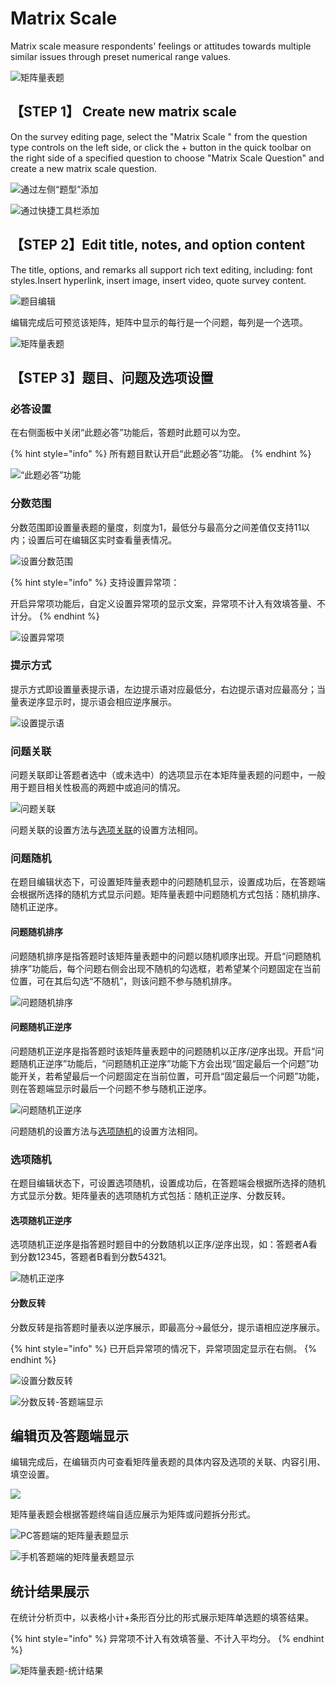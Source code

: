 # Matrix Scale

Matrix scale measure respondents' feelings or attitudes towards multiple similar issues through preset numerical range values.

![矩阵量表题](<../../.gitbook/assets/image (798).png>)

## 【STEP 1】 Create new matrix scale

On the survey editing page, select the "Matrix Scale " from the question type controls on the left side, or click the + button in the quick toolbar on the right side of a specified question to choose "Matrix Scale Question" and create a new matrix scale question.

![通过左侧“题型”添加](../../.gitbook/assets/Snipaste_2023-10-16_10-46-03.png)

![通过快捷工具栏添加](../../.gitbook/assets/Snipaste_2023-10-16_10-46-52.png)

## 【STEP 2】Edit title, notes, and option content

The title, options, and remarks all support rich text editing, including: font styles.Insert hyperlink, insert image, insert video, quote survey content.

![题目编辑](../../.gitbook/assets/Snipaste_2023-10-16_10-47-42.png)

编辑完成后可预览该矩阵，矩阵中显示的每行是一个问题，每列是一个选项。​

![矩阵量表题](<../../.gitbook/assets/Snipaste_2023-10-16_10-48-37 (2).png>)

## 【STEP 3】题目、问题及选项设置 <a href="#step-3-ti-mu-wen-ti-ji-xuan-xiang-she-zhi" id="step-3-ti-mu-wen-ti-ji-xuan-xiang-she-zhi"></a>

### 必答设置 <a href="#bi-da-she-zhi" id="bi-da-she-zhi"></a>

在右侧面板中关闭“此题必答”功能后，答题时此题可以为空。

{% hint style="info" %}
所有题目默认开启“此题必答”功能。
{% endhint %}

![“此题必答”功能](../../.gitbook/assets/Snipaste_2023-10-16_10-59-22.png)

### 分数范围

分数范围即设置量表题的量度，刻度为1，最低分与最高分之间差值仅支持11以内；设置后可在编辑区实时查看量表情况。

![设置分数范围](../../.gitbook/assets/Snipaste_2023-10-16_11-00-06.png)

{% hint style="info" %}
支持设置异常项：

开启异常项功能后，自定义设置异常项的显示文案，异常项不计入有效填答量、不计分。
{% endhint %}

![设置异常项](../../.gitbook/assets/Snipaste_2023-10-16_11-00-39.png)

### 提示方式

提示方式即设置量表提示语，左边提示语对应最低分，右边提示语对应最高分；当量表逆序显示时，提示语会相应逆序展示。

![设置提示语](../../.gitbook/assets/Snipaste_2023-10-16_11-01-30.png)

### 问题关联

问题关联即让答题者选中（或未选中）的选项显示在本矩阵量表题的问题中，一般用于题目相关性极高的两题中或追问的情况。

![问题关联](../../.gitbook/assets/Snipaste_2023-10-16_11-02-35.png)

问题关联的设置方法与[选项关联](../../cao-zuo-zhi-yin/wen-juan-bian-ji/xuan-xiang-she-zhi/xuan-xiang-guan-lian.md)的设置方法相同。

### 问题随机

在题目编辑状态下，可设置矩阵量表题中的问题随机显示，设置成功后，在答题端会根据所选择的随机方式显示问题。矩阵量表题中问题随机方式包括：随机排序、随机正逆序。

#### 问题随机排序

问题随机排序是指答题时该矩阵量表题中的问题以随机顺序出现。开启“问题随机排序”功能后，每个问题右侧会出现不随机的勾选框，若希望某个问题固定在当前位置，可在其后勾选“不随机”，则该问题不参与随机排序。

![问题随机排序](../../.gitbook/assets/Snipaste_2023-10-16_11-03-27.png)

#### 问题随机正逆序

问题随机正逆序是指答题时该矩阵量表题中的问题随机以正序/逆序出现。开启“问题随机正逆序”功能后，“问题随机正逆序”功能下方会出现“固定最后一个问题”功能开关，若希望最后一个问题固定在当前位置，可开启“固定最后一个问题”功能，则在答题端显示时最后一个问题不参与随机正逆序。

![问题随机正逆序](../../.gitbook/assets/Snipaste_2023-10-16_11-03-55.png)

问题随机的设置方法与[选项随机](../../cao-zuo-zhi-yin/wen-juan-bian-ji/xuan-xiang-she-zhi/xuan-xiang-sui-ji.md)的设置方法相同。

### 选项随机

在题目编辑状态下，可设置选项随机，设置成功后，在答题端会根据所选择的随机方式显示分数。矩阵量表的选项随机方式包括：随机正逆序、分数反转。

#### 选项随机正逆序

选项随机正逆序是指答题时题目中的分数随机以正序/逆序出现，如：答题者A看到分数12345，答题者B看到分数54321。

![随机正逆序](../../.gitbook/assets/Snipaste_2023-10-16_11-05-08.png)

#### 分数反转

分数反转是指答题时量表以逆序展示，即最高分->最低分，提示语相应逆序展示。

{% hint style="info" %}
已开启异常项的情况下，异常项固定显示在右侧。
{% endhint %}

![设置分数反转](../../.gitbook/assets/Snipaste_2023-10-16_11-05-59.png)

![分数反转-答题端显示](<../../.gitbook/assets/image (213).png>)

## 编辑页及答题端显示

编辑完成后，在编辑页内可查看矩阵量表题的具体内容及选项的关联、内容引用、填空设置。

![](../../.gitbook/assets/Snipaste_2023-10-16_11-06-40.png)

矩阵量表题会根据答题终端自适应展示为矩阵或问题拆分形式。

![PC答题端的矩阵量表题显示](<../../.gitbook/assets/image (162).png>)

![手机答题端的矩阵量表题显示](<../../.gitbook/assets/image (469).png>)

## 统计结果展示

在统计分析页中，以表格小计+条形百分比的形式展示矩阵单选题的填答结果。

{% hint style="info" %}
异常项不计入有效填答量、不计入平均分。
{% endhint %}

![矩阵量表题-统计结果](../../.gitbook/assets/Snipaste_2023-10-16_11-07-43.png)
